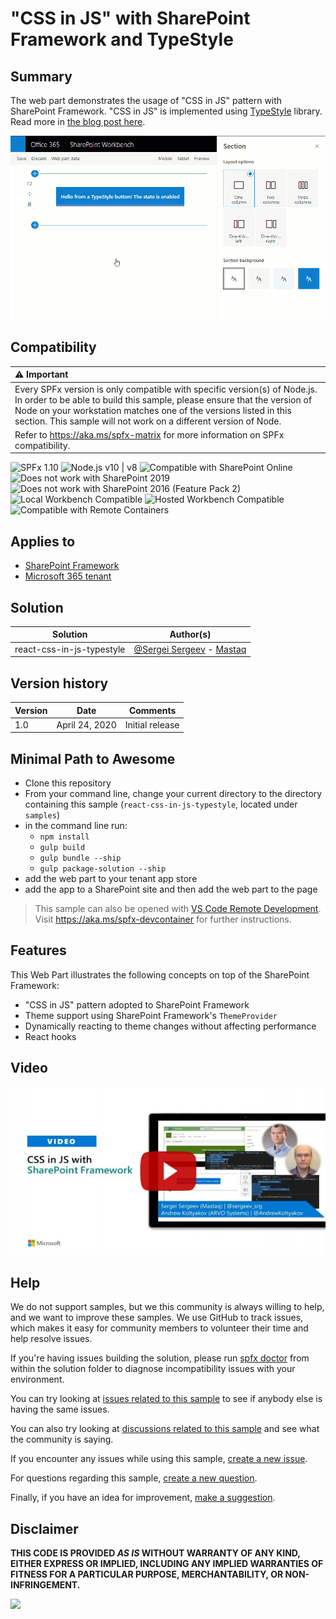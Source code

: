 # "CSS in JS" with SharePoint Framework and TypeStyle

## Summary

The web part demonstrates the usage of "CSS in JS" pattern with SharePoint Framework. "CSS in JS" is implemented using [TypeStyle](https://typestyle.github.io/) library. Read more in [the blog post here](https://spblog.net/post/2020/04/22/styling-sharepoint-framework-components-with-css-in-js-approach).

![picture of the web part in action](assets/dynamic-styles.gif)

## Compatibility

| :warning: Important          |
|:---------------------------|
| Every SPFx version is only compatible with specific version(s) of Node.js. In order to be able to build this sample, please ensure that the version of Node on your workstation matches one of the versions listed in this section. This sample will not work on a different version of Node.|
|Refer to <https://aka.ms/spfx-matrix> for more information on SPFx compatibility.   |

![SPFx 1.10](https://img.shields.io/badge/SPFx-1.10.0-green.svg) 
![Node.js v10 | v8](https://img.shields.io/badge/Node.js-v10%20%7C%20v8-green.svg) 
![Compatible with SharePoint Online](https://img.shields.io/badge/SharePoint%20Online-Compatible-green.svg)
![Does not work with SharePoint 2019](https://img.shields.io/badge/SharePoint%20Server%202019-Incompatible-red.svg "SharePoint Server 2019 requires SPFx 1.4.1 or lower")
![Does not work with SharePoint 2016 (Feature Pack 2)](https://img.shields.io/badge/SharePoint%20Server%202016%20(Feature%20Pack%202)-Incompatible-red.svg "SharePoint Server 2016 Feature Pack 2 requires SPFx 1.1")
![Local Workbench Compatible](https://img.shields.io/badge/Local%20Workbench-Compatible-green.svg)
![Hosted Workbench Compatible](https://img.shields.io/badge/Hosted%20Workbench-Compatible-green.svg)
![Compatible with Remote Containers](https://img.shields.io/badge/Remote%20Containers-Compatible-green.svg)

## Applies to

* [SharePoint Framework](https://learn.microsoft.com/sharepoint/dev/spfx/sharepoint-framework-overview)
* [Microsoft 365 tenant](https://learn.microsoft.com/sharepoint/dev/spfx/set-up-your-development-environment)

## Solution

Solution|Author(s)
--------|---------
react-css-in-js-typestyle|[@Sergei Sergeev](https://twitter.com/sergeev_srg) - [Mastaq](https://mastaq.com/)

## Version history

Version|Date|Comments
-------|----|--------
1.0|April 24, 2020|Initial release

## Minimal Path to Awesome

* Clone this repository
* From your command line, change your current directory to the directory containing this sample (`react-css-in-js-typestyle`, located under `samples`)
* in the command line run:
  * `npm install`
  * `gulp build`
  * `gulp bundle --ship`
  * `gulp package-solution --ship`
* add the web part to your tenant app store
* add the app to a SharePoint site and then add the web part to the page

>  This sample can also be opened with [VS Code Remote Development](https://code.visualstudio.com/docs/remote/remote-overview). Visit https://aka.ms/spfx-devcontainer for further instructions.


## Features

This Web Part illustrates the following concepts on top of the SharePoint Framework:

* "CSS in JS" pattern adopted to SharePoint Framework
* Theme support using SharePoint Framework's `ThemeProvider`
* Dynamically reacting to theme changes without affecting performance
* React hooks

## Video

[![CSS in JS with SharePoint Framework](./assets/video-thumbnail.jpg)](https://www.youtube.com/watch?v=IGt5DJHYPsQ "CSS in JS with SharePoint Framework")

## Help

We do not support samples, but we this community is always willing to help, and we want to improve these samples. We use GitHub to track issues, which makes it easy for  community members to volunteer their time and help resolve issues.

If you're having issues building the solution, please run [spfx doctor](https://pnp.github.io/cli-microsoft365/cmd/spfx/spfx-doctor/) from within the solution folder to diagnose incompatibility issues with your environment.

You can try looking at [issues related to this sample](https://github.com/pnp/sp-dev-fx-webparts/issues?q=label%3A%22sample%3A%20react-css-in-js-typestyle") to see if anybody else is having the same issues.

You can also try looking at [discussions related to this sample](https://github.com/pnp/sp-dev-fx-webparts/discussions?discussions_q=react-css-in-js-typestyle) and see what the community is saying.

If you encounter any issues while using this sample, [create a new issue](https://github.com/pnp/sp-dev-fx-webparts/issues/new?assignees=&labels=Needs%3A+Triage+%3Amag%3A%2Ctype%3Abug-suspected%2Csample%3A%20react-css-in-js-typestyle&template=bug-report.yml&sample=react-css-in-js-typestyle&authors=@s-KaiNet&title=react-css-in-js-typestyle%20-%20).

For questions regarding this sample, [create a new question](https://github.com/pnp/sp-dev-fx-webparts/issues/new?assignees=&labels=Needs%3A+Triage+%3Amag%3A%2Ctype%3Aquestion%2Csample%3A%20react-css-in-js-typestyle&template=question.yml&sample=react-css-in-js-typestyle&authors=@s-KaiNet&title=react-css-in-js-typestyle%20-%20).

Finally, if you have an idea for improvement, [make a suggestion](https://github.com/pnp/sp-dev-fx-webparts/issues/new?assignees=&labels=Needs%3A+Triage+%3Amag%3A%2Ctype%3Aenhancement%2Csample%3A%20react-css-in-js-typestyle&template=question.yml&sample=react-css-in-js-typestyle&authors=@s-KaiNet&title=react-css-in-js-typestyle%20-%20).

## Disclaimer

**THIS CODE IS PROVIDED *AS IS* WITHOUT WARRANTY OF ANY KIND, EITHER EXPRESS OR IMPLIED, INCLUDING ANY IMPLIED WARRANTIES OF FITNESS FOR A PARTICULAR PURPOSE, MERCHANTABILITY, OR NON-INFRINGEMENT.**


<img src="https://pnptelemetry.azurewebsites.net/sp-dev-fx-webparts/samples/react-css-in-js-typestyle" />
